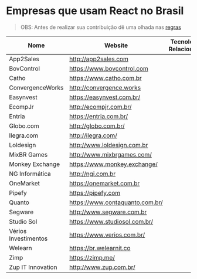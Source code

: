 # Empresas que usam React no Brasil

> OBS: Antes de realizar sua contribuição dê uma olhada nas [regras](https://github.com/react-brasil/empresas-que-usam-react-no-brasil/blob/master/CONTRIBUTING.md)

Nome | Website | Tecnologias Relacionadas
------------ | ------- | ------------
App2Sales | http://app2sales.com | 
BovControl | https://www.bovcontrol.com | 
Catho   | https://www.catho.com.br | 
ConvergenceWorks | http://convergence.works |
Easynvest | https://easynvest.com.br/ | 
EcompJr | http://ecompjr.com.br/ | 
Entria | https://entria.com.br/ | 
Globo.com | http://globo.com.br/ | 
Ilegra.com | http://ilegra.com/ | 
Loldesign | http://www.loldesign.com.br | 
MixBR Games | http://www.mixbrgames.com/ | 
Monkey Exchange | https://www.monkey.exchange/ | 
NG Informática | http://ngi.com.br | 
OneMarket | https://onemarket.com.br | 
Pipefy | https://pipefy.com | 
Quanto | https://www.contaquanto.com.br/ | 
Segware | http://www.segware.com.br |
Studio Sol | https://www.studiosol.com.br/ | 
Vérios Investimentos | https://www.verios.com.br/ | 
Welearn | https://br.welearnit.co | 
Zimp | https://zimp.me/ | 
Zup IT Innovation | http://www.zup.com.br/ |
